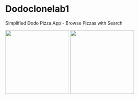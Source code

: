 # Dodoclonelab1
 Simplified Dodo Pizza App - Browse Pizzas with Search

 <img src="https://github.com/AlanAquinas/Simplified-Dodo-Pizza-App/assets/116744376/9d16cd12-ae4c-4ade-88fa-f9343dcb2810" width="200" height="200">
 <img src="https://github.com/AlanAquinas/Simplified-Dodo-Pizza-App/assets/116744376/b500c3c5-61c3-4959-a457-5796eb1f9204" width="200" height="200">

